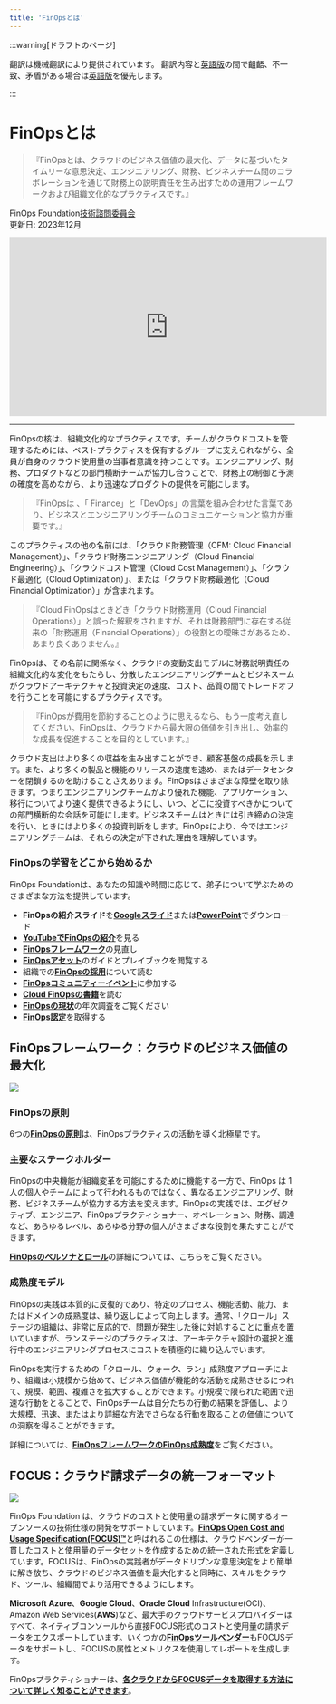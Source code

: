 ```yaml
---
title: 'FinOpsとは'
---
```


[英語版]:https://www.finops.org/introduction/what-is-finops/

:::warning[ドラフトのページ]

翻訳は機械翻訳により提供されています。
翻訳内容と[英語版]の間で齟齬、不一致、矛盾がある場合は[英語版]を優先します。

:::

# FinOpsとは

> 『FinOpsとは、クラウドのビジネス価値の最大化、データに基づいたタイムリーな意思決定、エンジニアリング、財務、ビジネスチーム間のコラボレーションを通じて財務上の説明責任を生み出すための運用フレームワークおよび組織文化的なプラクティスです。』

FinOps Foundation[技術諮問委員会](https://www.finops.org/about/technical-advisory-council/)  
更新日: 2023年12月

<iframe width="560" height="315" src="https://www.youtube.com/embed/VDrcgEne6lU?si=3DrgxMX89Tmcj5rO" title="YouTube video player" frameborder="0" allow="accelerometer; autoplay; clipboard-write; encrypted-media; gyroscope; picture-in-picture; web-share" referrerpolicy="strict-origin-when-cross-origin" allowfullscreen></iframe>

---

FinOpsの核は、組織文化的なプラクティスです。チームがクラウドコストを管理するためには、ベストプラクティスを保有するグループに支えられながら、全員が自身のクラウド使用量の当事者意識を持つことです。エンジニアリング、財務、プロダクトなどの部門横断チームが協力し合うことで、財務上の制御と予測の確度を高めながら、より迅速なプロダクトの提供を可能にします。

> 『FinOpsは 、「 Finance」と「DevOps」の言葉を組み合わせた言葉であり、ビジネスとエンジニアリングチームのコミュニケーションと協力が重要です。』

このプラクティスの他の名前には、「クラウド財務管理（CFM: Cloud Financial Management）」、「クラウド財務エンジニアリング（Cloud Financial Engineering）」、「クラウドコスト管理（Cloud Cost Management）」、「クラウド最適化（Cloud Optimization）」、または「クラウド財務最適化（Cloud Financial Optimization）」が含まれます。

> 『Cloud FinOpsはときどき「クラウド財務運用（Cloud Financial Operations）」と誤った解釈をされますが、それは財務部門に存在する従来の「財務運用（Financial Operations）」の役割との曖昧さがあるため、あまり良くありません。』

FinOpsは、その名前に関係なく、クラウドの変動支出モデルに財務説明責任の組織文化的な変化をもたらし、分散したエンジニアリングチームとビジネスームがクラウドアーキテクチャと投資決定の速度、コスト、品質の間でトレードオフを行うことを可能にするプラクティスです。

> 『FinOpsが費用を節約することのように思えるなら、もう一度考え直してください。FinOpsは、クラウドから最大限の価値を引き出し、効率的な成長を促進することを目的としています。』

クラウド支出はより多くの収益を生み出すことができ、顧客基盤の成長を示します。また、より多くの製品と機能のリリースの速度を速め、またはデータセンターを閉鎖するのを助けることさえあります。FinOpsはさまざまな障壁を取り除きます。つまりエンジニアリングチームがより優れた機能、アプリケーション、移行についてより速く提供できるようにし、いつ、どこに投資すべきかについての部門横断的な会話を可能にします。ビジネスチームはときには引き締めの決定を行い、ときにはより多くの投資判断をします。FinOpsにより、今ではエンジニアリングチームは、それらの決定が下された理由を理解しています。

### FinOpsの学習をどこから始めるか

FinOps Foundationは、あなたの知識や時間に応じて、弟子について学ぶためのさまざまな方法を提供しています。

- **FinOpsの紹介スライド**を[**Googleスライド**](https://docs.google.com/presentation/d/11TtHnL-I1_yF_jAUsHtxfB_aewADkf-bCltuS8AZW34?usp=drive_fs)または[**PowerPoint**](https://docs.google.com/presentation/d/1038O4H7aqG6v2YAqViDafRrj4jMQkIDl?rtpof=true&usp=drive_fs)でダウンロード
- [**YouTubeでFinOpsの紹介**](https://www.youtube.com/watch?v=VDrcgEne6lU)を見る
- [**FinOpsフレームワーク**](https://www.finops.org/framework/)の見直し
- [**FinOpsアセット**](https://www.finops.org/assets/)のガイドとプレイブックを閲覧する
- 組織での[**FinOpsの採用**](https://www.finops.org/wg/adopting-finops/)について読む
- [**FinOpsコミュニティーイベント**](https://www.finops.org/community/events/)に参加する
- [**Cloud FinOpsの書籍**](https://www.finops.org/community/finops-book/)を読む
- [**FinOpsの現状**](https://data.finops.org/)の年次調査をご覧ください
- [**FinOps認定**](https://learn.finops.org/)を取得する

## FinOpsフレームワーク：クラウドのビジネス価値の最大化

![](/img/Japanese-Framework-Poster-v2.png)

### FinOpsの原則

6つの[**FinOpsの原則**](/docs/framework/principles)は、FinOpsプラクティスの活動を導く北極星です。

### 主要なステークホルダー

FinOpsの中央機能が組織変革を可能にするために機能する一方で、FinOps は 1 人の個人やチームによって行われるものではなく、異なるエンジニアリング、財務、ビジネスチームが協力する方法を変えます。FinOpsの実践では、エグゼクティブ、エンジニア、FinOpsプラクティショナー、オペレーション、財務、調達など、あらゆるレベル、あらゆる分野の個人がさまざまな役割を果たすことができます。

[**FinOpsのペルソナとロール**](/docs/framework/personas)の詳細については、こちらをご覧ください。

### 成熟度モデル

FinOpsの実践は本質的に反復的であり、特定のプロセス、機能活動、能力、またはドメインの成熟度は、繰り返しによって向上します。通常、「クロール」ステージの組織は、非常に反応的で、問題が発生した後に対処することに重点を置いていますが、ランステージのプラクティスは、アーキテクチャ設計の選択と進行中のエンジニアリングプロセスにコストを積極的に織り込んでいます。

FinOpsを実行するための「クロール、ウォーク、ラン」成熟度アプローチにより、組織は小規模から始めて、ビジネス価値が機能的な活動を成熟させるにつれて、規模、範囲、複雑さを拡大することができます。小規模で限られた範囲で迅速な行動をとることで、FinOpsチームは自分たちの行動の結果を評価し、より大規模、迅速、またはより詳細な方法でさらなる行動を取ることの価値についての洞察を得ることができます。

詳細については、[**FinOpsフレームワークのFinOps成熟度**](/docs/framework/maturity-model)をご覧ください。

## FOCUS：クラウド請求データの統一フォーマット

![](https://www.finops.org/wp-content/uploads/2024/08/FOCUS-Flow-Diagram-v2.svg)

FinOps Foundation は、クラウドのコストと使用量の請求データに関するオープンソースの技術仕様の開発をサポートしています。[**FinOps Open Cost and Usage Specification(FOCUS)™**](https://focus.finops.org/)と呼ばれるこの仕様は、クラウドベンダーが一貫したコストと使用量のデータセットを作成するための統一された形式を定義しています。FOCUSは、FinOpsの実践者がデータドリブンな意思決定をより簡単に解き放ち、クラウドのビジネス価値を最大化すると同時に、スキルをクラウド、ツール、組織間でより活用できるようにします。

**Microsoft Azure**、**Google Cloud**、**Oracle Cloud** Infrastructure(OCI)、Amazon Web Services(**AWS**)など、最大手のクラウドサービスプロバイダーはすべて、ネイティブコンソールから直接FOCUS形式のコストと使用量の請求データをエクスポートしています。いくつかの[**FinOpsツールベンダー**](https://www.finops.org/landscape/?prod_TOOLS_SERVICES%5BrefinementList%5D%5Bcompliances%5D%5B0%5D=FOCUS%20Adopter)もFOCUSデータをサポートし、FOCUSの属性とメトリクスを使用してレポートを生成します。

FinOpsプラクティショナーは、[**各クラウドからFOCUSデータを取得する方法について詳しく知ることができます**](https://focus.finops.org/#obtain)。
